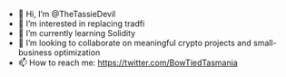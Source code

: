 - 👋 Hi, I’m @TheTassieDevil
- 👀 I’m interested in replacing tradfi
- 🌱 I’m currently learning Solidity
- 💞️ I’m looking to collaborate on meaningful crypto projects and small-business optimization
- 📫 How to reach me: https://twitter.com/BowTiedTasmania

<!---
TheTassieDevil/TheTassieDevil is a ✨ special ✨ repository because its `README.md` (this file) appears on your GitHub profile.
You can click the Preview link to take a look at your changes.
--->
